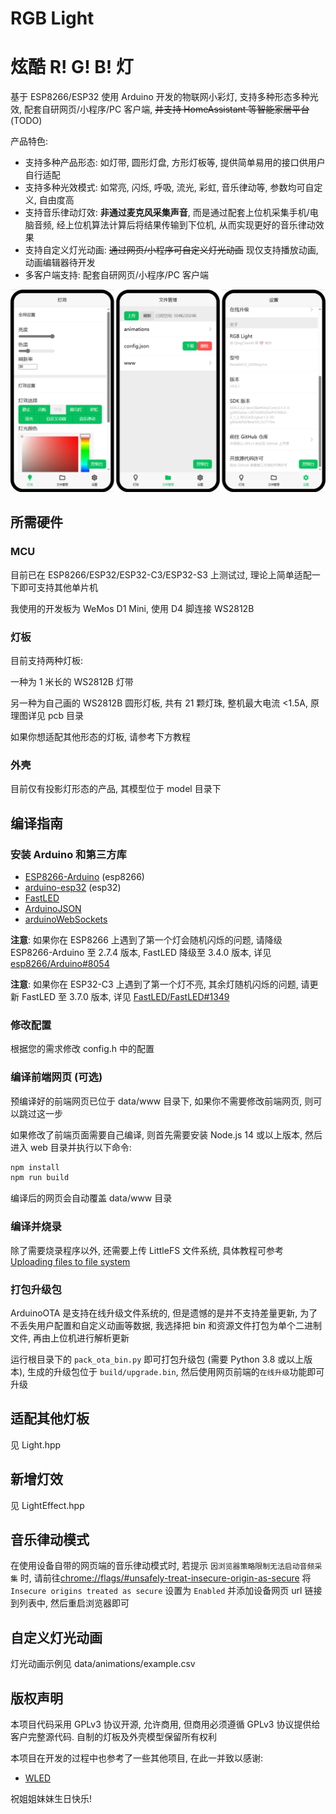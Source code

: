 # RGB Light
# 炫酷 R! G! B! 灯

基于 ESP8266/ESP32 使用 Arduino 开发的物联网小彩灯, 支持多种形态多种光效, 配套自研网页/小程序/PC 客户端, ~~并支持 HomeAssistant 等智能家居平台~~(TODO)

产品特色:
- 支持多种产品形态: 如灯带, 圆形灯盘, 方形灯板等, 提供简单易用的接口供用户自行适配 
- 支持多种光效模式: 如常亮, 闪烁, 呼吸, 流光, 彩虹, 音乐律动等, 参数均可自定义, 自由度高
- 支持音乐律动灯效: **非通过麦克风采集声音**, 而是通过配套上位机采集手机/电脑音频, 经上位机算法计算后将结果传输到下位机, 从而实现更好的音乐律动效果
- 支持自定义灯光动画: ~~通过网页/小程序可自定义灯光动画~~ 现仅支持播放动画, 动画编辑器待开发
- 多客户端支持: 配套自研网页/小程序/PC 客户端

![网页客户端](doc/webui.png)

## 所需硬件
### MCU
目前已在 ESP8266/ESP32/ESP32-C3/ESP32-S3 上测试过, 理论上简单适配一下即可支持其他单片机

我使用的开发板为 WeMos D1 Mini, 使用 D4 脚连接 WS2812B

### 灯板
目前支持两种灯板:

一种为 1 米长的 WS2812B 灯带

另一种为自己画的 WS2812B 圆形灯板, 共有 21 颗灯珠, 整机最大电流 <1.5A, 原理图详见 pcb 目录

如果你想适配其他形态的灯板, 请参考下方教程

### 外壳
目前仅有投影灯形态的产品, 其模型位于 model 目录下

## 编译指南
### 安装 Arduino 和第三方库
- [ESP8266-Arduino](https://github.com/esp8266/Arduino) (esp8266)
- [arduino-esp32](https://github.com/espressif/arduino-esp32) (esp32)
- [FastLED](https://github.com/FastLED/FastLED)
- [ArduinoJSON](https://github.com/bblanchon/ArduinoJson)
- [arduinoWebSockets](https://github.com/Links2004/arduinoWebSockets)

**注意**: 如果你在 ESP8266 上遇到了第一个灯会随机闪烁的问题, 请降级 ESP8266-Arduino 至 2.7.4 版本, FastLED 降级至 3.4.0 版本, 详见 [esp8266/Arduino#8054](https://github.com/esp8266/Arduino/issues/8054)

**注意**: 如果你在 ESP32-C3 上遇到了第一个灯不亮, 其余灯随机闪烁的问题, 请更新 FastLED 至 3.7.0 版本, 详见 [FastLED/FastLED#1349](https://github.com/FastLED/FastLED/issues/1349)

### 修改配置
根据您的需求修改 config.h 中的配置

### 编译前端网页 (可选)
预编译好的前端网页已位于 data/www 目录下, 如果你不需要修改前端网页, 则可以跳过这一步

如果修改了前端页面需要自己编译, 则首先需要安装 Node.js 14 或以上版本, 然后进入 web 目录并执行以下命令:

```sh
npm install
npm run build
```

编译后的网页会自动覆盖 data/www 目录

### 编译并烧录
除了需要烧录程序以外, 还需要上传 LittleFS 文件系统, 具体教程可参考 [Uploading files to file system](https://arduino-esp8266.readthedocs.io/en/stable/filesystem.html#uploading-files-to-file-system)

### 打包升级包
ArduinoOTA 是支持在线升级文件系统的, 但是遗憾的是并不支持差量更新, 为了不丢失用户配置和自定义动画等数据, 我选择把 bin 和资源文件打包为单个二进制文件, 再由上位机进行解析更新

运行根目录下的 `pack_ota_bin.py` 即可打包升级包 (需要 Python 3.8 或以上版本), 生成的升级包位于 `build/upgrade.bin`, 然后使用网页前端的`在线升级`功能即可升级

## 适配其他灯板
见 Light.hpp

## 新增灯效
见 LightEffect.hpp

## 音乐律动模式
在使用设备自带的网页端的音乐律动模式时, 若提示 `因浏览器策略限制无法启动音频采集` 时, 请前往[chrome://flags/#unsafely-treat-insecure-origin-as-secure](chrome://flags/#unsafely-treat-insecure-origin-as-secure) 将 `Insecure origins treated as secure` 设置为 `Enabled` 并添加设备网页 url 链接到列表中, 然后重启浏览器即可

## 自定义灯光动画
灯光动画示例见 data/animations/example.csv

## 版权声明
本项目代码采用 GPLv3 协议开源, 允许商用, 但商用必须遵循 GPLv3 协议提供给客户完整源代码. 自制的灯板及外壳模型保留所有权利

本项目在开发的过程中也参考了一些其他项目, 在此一并致以感谢:
- [WLED](https://github.com/Aircoookie/WLED)

祝姐姐妹妹生日快乐!
